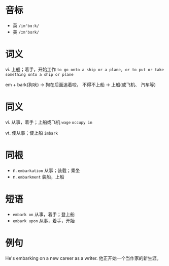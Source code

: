 # 音标

- 英 `/im'bɑːk/`
- 美 `/ɪm'bɑrk/`

# 词义

vi. 上船；着手，开始工作
`to go onto a ship or a plane, or to put or take something onto a ship or plane`



em + bark(狗吠) → 狗在后面追着咬， 不得不上船 → 上船(或飞机、 汽车等)

# 同义

vi. 从事，着手；上船或飞机
`wage` `occupy in`

vt. 使从事；使上船
`imbark`

# 同根

- n. `embarkation` 从事；装载；乘坐
- n. `embarkment` 装船，上船

# 短语

- `embark on` 从事，着手；登上船
- `embark upon` 从事，着手，开始

# 例句

He's embarking on a new career as a writer.
他正开始一个当作家的新生涯。


